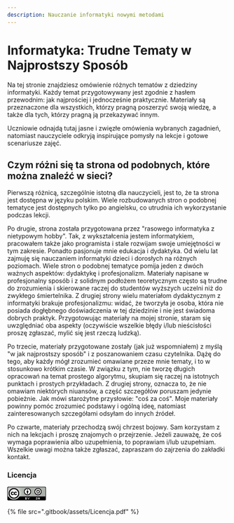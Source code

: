```yaml
---
description: Nauczanie informatyki nowymi metodami
---
```


# Informatyka: Trudne Tematy w Najprostszy Sposób

Na tej stronie znajdziesz omówienie różnych tematów z dziedziny informatyki.
Każdy temat przygotowywany jest zgodnie z hasłem przewodnim: jak najprościej i jednocześnie praktycznie.
Materiały są przeznaczone dla wszystkich, którzy pragną poszerzyć swoją wiedzę, a także dla tych, którzy pragną ją przekazywać innym.

Uczniowie odnajdą tutaj jasne i zwięzłe omówienia wybranych zagadnień, natomiast nauczyciele odkryją inspirujące pomysły na lekcje i gotowe scenariusze zajęć.

## Czym różni się ta strona od podobnych, które można znaleźć w sieci?

Pierwszą różnicą, szczególnie istotną dla nauczycieli, jest to, że ta strona jest dostępna w języku polskim. Wiele rozbudowanych stron o podobnej tematyce jest dostępnych tylko po angielsku, co utrudnia ich wykorzystanie podczas lekcji.

Po drugie, strona została przygotowana przez "rasowego informatyka z nietypowym hobby". Tak, z wykształcenia jestem informatykiem, pracowałem także jako programista i stale rozwijam swoje umiejętności w tym zakresie. Ponadto pasjonuje mnie edukacja i dydaktyka. Od wielu lat zajmuję się nauczaniem informatyki dzieci i dorosłych na różnych poziomach. Wiele stron o podobnej tematyce pomija jeden z dwóch ważnych aspektów: dydaktykę i profesjonalizm. Materiały napisane w profesjonalny sposób i z solidnym podłożem teoretycznym często są trudne do zrozumienia i skierowane raczej do studentów wyższych uczelni niż do zwykłego śmiertelnika. Z drugiej strony wielu materiałom dydaktycznym z informatyki brakuje profesjonalizmu: widać, że tworzyła je osoba, która nie posiada dogłębnego doświadczenia w tej dziedzinie i nie jest świadoma dobrych praktyk. Przygotowując materiały na mojej stronie, staram się uwzględniać oba aspekty (oczywiście wszelkie błędy i/lub nieścisłości proszę zgłaszać, mylić się jest rzeczą ludzką).

Po trzecie, materiały przygotowane zostały (jak już wspomniałem) z myślą "w jak najprostszy sposób" i z poszanowaniem czasu czytelnika. Dążę do tego, aby każdy mógł zrozumieć omawiane przeze mnie tematy, i to w stosunkowo krótkim czasie. W związku z tym, nie tworzę długich opracowań na temat prostego algorytmu, skupiam się raczej na istotnych punktach i prostych przykładach. Z drugiej strony, oznacza to, że nie omawiam niektórych niuansów, a część szczegółów poruszam jedynie pobieżnie. Jak mówi starożytne przysłowie: "coś za coś". Moje materiały powinny pomóc zrozumieć podstawy i ogólną ideę, natomiast zainteresowanych szczegółami odsyłam do innych źródeł.

Po czwarte, materiały przechodzą swój chrzest bojowy. Sam korzystam z nich na lekcjach i proszę znajomych o przejrzenie. Jeżeli zauważę, że coś wymaga poprawienia albo uzupełnienia, to poprawiam i/lub uzupełniam. Wszelkie uwagi można także zgłaszać, zapraszam do zajrzenia do zakładki kontakt. 

### Licencja

![Uznanie autorstwa-Na tych samych warunkach 4.0](.gitbook/assets/88x31.png)

{% file src=".gitbook/assets/Licencja.pdf" %}